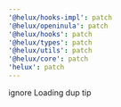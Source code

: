 ```yaml
---
'@helux/hooks-impl': patch
'@helux/openinula': patch
'@helux/hooks': patch
'@helux/types': patch
'@helux/utils': patch
'@helux/core': patch
'helux': patch
---
```


ignore Loading dup tip
